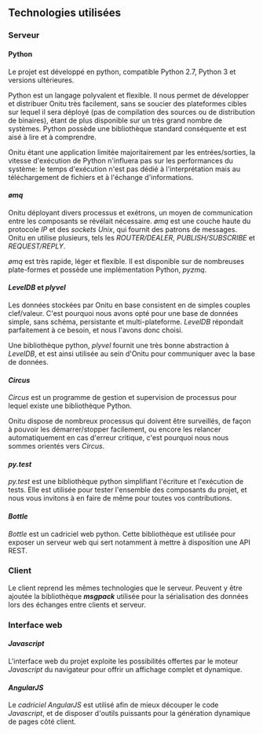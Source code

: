 ## Technologies utilisées

### Serveur

#### Python

Le projet est développé en python, compatible Python 2.7, Python 3 et versions
ultérieures.

Python est un langage polyvalent et flexible. Il nous permet de développer et
distribuer Onitu très facilement, sans se soucier des plateformes cibles sur
lequel il sera déployé (pas de compilation des sources ou de distribution de
    binaires), étant de plus disponible sur un très grand nombre de systèmes.
Python possède une bibliothèque standard conséquente et est aisé à lire et à
comprendre.

Onitu étant une application limitée majoritairement par les entrées/sorties, la
vitesse d'exécution de Python n'influera pas sur les performances du système: le
temps d'exécution n'est pas dédié à l'interprétation mais au téléchargement de
fichiers et à l'échange d'informations.

#### *ømq*

Onitu déployant divers processus et exétrons, un moyen de communication entre
les composants se révélait nécessaire. *ømq* est une couche haute du protocole
*IP* et des *sockets* *Unix*, qui fournit des patrons de messages. Onitu en
utilise plusieurs, tels les *ROUTER/DEALER*, *PUBLISH/SUBSCRIBE* et
*REQUEST/REPLY*.

*ømq* est très rapide, léger et flexible. Il est disponible sur de nombreuses
plate-formes et possède une implémentation Python, *pyzmq*.

#### *LevelDB* et *plyvel*

Les données stockées par Onitu en base consistent en de simples couples
clef/valeur. C'est pourquoi nous avons opté pour une base de données simple,
  sans schéma, persistante et multi-plateforme. *LevelDB* répondait parfaitement
  à ce besoin, et nous l'avons donc choisi.

Une bibliothèque python, *plyvel* fournit une très bonne abstraction à
*LevelDB*, et est ainsi utilisée au sein d'Onitu pour communiquer avec la base
de données.

#### *Circus*

*Circus* est un programme de gestion et supervision de processus pour lequel
existe une bibliothèque Python.

Onitu dispose de nombreux processus qui doivent être surveillés, de façon à
pouvoir les démarrer/stopper facilement, ou encore les relancer automatiquement
en cas d'erreur critique, c'est pourquoi nous nous sommes orientés vers
*Circus*.

#### *py.test*

*py.test* est une bibliothèque python simplifiant l'écriture et l'exécution de
tests. Elle est utilisée pour tester l'ensemble des composants du projet, et
nous vous invitons à en faire de même pour toutes vos contributions.

#### *Bottle*

*Bottle* est un cadriciel web python. Cette bibliothèque est utilisée pour exposer
un serveur web qui sert notamment à mettre à disposition une API REST.

### Client

Le client reprend les mêmes technologies que le serveur. Peuvent y être ajoutée la bibliothèque ***msgpack*** utilisée pour la sérialisation des données lors des échanges entre clients et serveur.

### Interface web

#### *Javascript*

L'interface web du projet exploite les possibilités offertes par le moteur *Javascript* du navigateur pour offrir un affichage complet et dynamique.

#### *AngularJS*

Le *cadriciel* *AngularJS* est utilisé afin de mieux découper le code *Javascript*, et de disposer d'outils puissants pour la génération dynamique de pages côté client.
